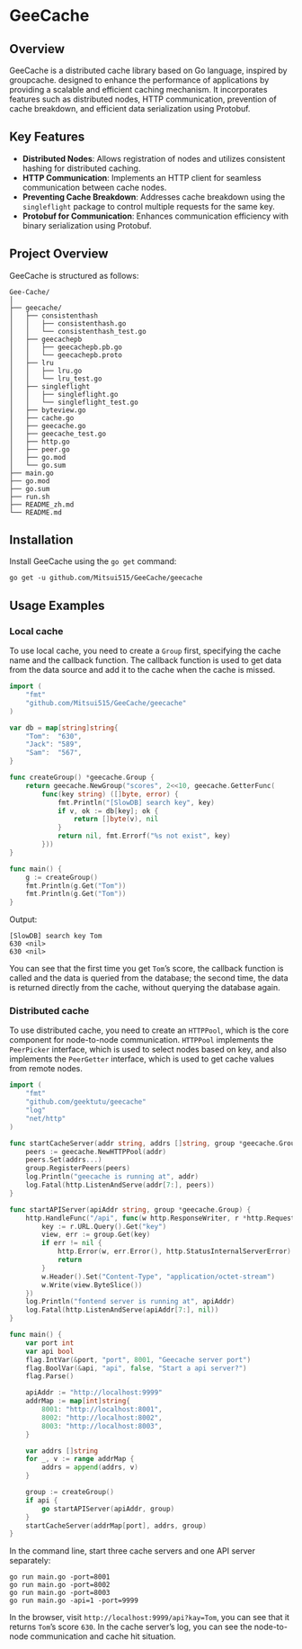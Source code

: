 # GeeCache

## Overview

GeeCache is a distributed cache library based on Go language, inspired by groupcache. designed to enhance the performance of applications by providing a scalable and efficient caching mechanism. It incorporates features such as distributed nodes, HTTP communication, prevention of cache breakdown, and efficient data serialization using Protobuf.

## Key Features

- **Distributed Nodes**: Allows registration of nodes and utilizes consistent hashing for distributed caching.
- **HTTP Communication**: Implements an HTTP client for seamless communication between cache nodes.
- **Preventing Cache Breakdown**: Addresses cache breakdown using the `singleflight` package to control multiple requests for the same key.
- **Protobuf for Communication**: Enhances communication efficiency with binary serialization using Protobuf.

## Project Overview

GeeCache is structured as follows:

```
Gee-Cache/
│
├── geecache/
│   ├── consistenthash
│   │   ├── consistenthash.go
│   │   └── consistenthash_test.go
│   ├── geecachepb
│   │   ├── geecachepb.pb.go
│   │   └── geecachepb.proto
│   ├── lru
│   │   ├── lru.go
│   │   └── lru_test.go
│   ├── singleflight
│   │   ├── singleflight.go
│   │   └── singleflight_test.go
│   ├── byteview.go
│   ├── cache.go
│   ├── geecache.go
│   ├── geecache_test.go
│   ├── http.go
│   ├── peer.go
│   ├── go.mod
│   └── go.sum
├── main.go
├── go.mod
├── go.sum
├── run.sh
├── README_zh.md
└── README.md
```

## Installation

Install GeeCache using the `go get` command:

```shell
go get -u github.com/Mitsui515/GeeCache/geecache
```

## Usage Examples

### Local cache

To use local cache, you need to create a `Group` first, specifying the cache name and the callback function. The callback function is used to get data from the data source and add it to the cache when the cache is missed.

```go
import (
	"fmt"
	"github.com/Mitsui515/GeeCache/geecache"
)

var db = map[string]string{
	"Tom":  "630",
	"Jack": "589",
	"Sam":  "567",
}

func createGroup() *geecache.Group {
	return geecache.NewGroup("scores", 2<<10, geecache.GetterFunc(
		func(key string) ([]byte, error) {
			fmt.Println("[SlowDB] search key", key)
			if v, ok := db[key]; ok {
				return []byte(v), nil
			}
			return nil, fmt.Errorf("%s not exist", key)
		}))
}

func main() {
	g := createGroup()
	fmt.Println(g.Get("Tom"))
	fmt.Println(g.Get("Tom"))
}
```

Output:

```
[SlowDB] search key Tom
630 <nil>
630 <nil>
```

You can see that the first time you get `Tom`’s score, the callback function is called and the data is queried from the database; the second time, the data is returned directly from the cache, without querying the database again.

### Distributed cache

To use distributed cache, you need to create an `HTTPPool`, which is the core component for node-to-node communication. `HTTPPool` implements the `PeerPicker` interface, which is used to select nodes based on key, and also implements the `PeerGetter` interface, which is used to get cache values from remote nodes.

```go
import (
	"fmt"
	"github.com/geektutu/geecache"
	"log"
	"net/http"
)

func startCacheServer(addr string, addrs []string, group *geecache.Group) {
	peers := geecache.NewHTTPPool(addr)
	peers.Set(addrs...)
	group.RegisterPeers(peers)
	log.Println("geecache is running at", addr)
	log.Fatal(http.ListenAndServe(addr[7:], peers))
}

func startAPIServer(apiAddr string, group *geecache.Group) {
	http.HandleFunc("/api", func(w http.ResponseWriter, r *http.Request) {
		key := r.URL.Query().Get("key")
		view, err := group.Get(key)
		if err != nil {
			http.Error(w, err.Error(), http.StatusInternalServerError)
			return
		}
		w.Header().Set("Content-Type", "application/octet-stream")
		w.Write(view.ByteSlice())
	})
	log.Println("fontend server is running at", apiAddr)
	log.Fatal(http.ListenAndServe(apiAddr[7:], nil))
}

func main() {
	var port int
	var api bool
	flag.IntVar(&port, "port", 8001, "Geecache server port")
	flag.BoolVar(&api, "api", false, "Start a api server?")
	flag.Parse()

	apiAddr := "http://localhost:9999"
	addrMap := map[int]string{
		8001: "http://localhost:8001",
		8002: "http://localhost:8002",
		8003: "http://localhost:8003",
	}

	var addrs []string
	for _, v := range addrMap {
		addrs = append(addrs, v)
	}

	group := createGroup()
	if api {
		go startAPIServer(apiAddr, group)
	}
	startCacheServer(addrMap[port], addrs, group)
}
```

In the command line, start three cache servers and one API server separately:

```shell
go run main.go -port=8001
go run main.go -port=8002
go run main.go -port=8003
go run main.go -api=1 -port=9999
```

In the browser, visit `http://localhost:9999/api?kay=Tom`, you can see that it returns `Tom`’s score `630`. In the cache server’s log, you can see the node-to-node communication and cache hit situation.